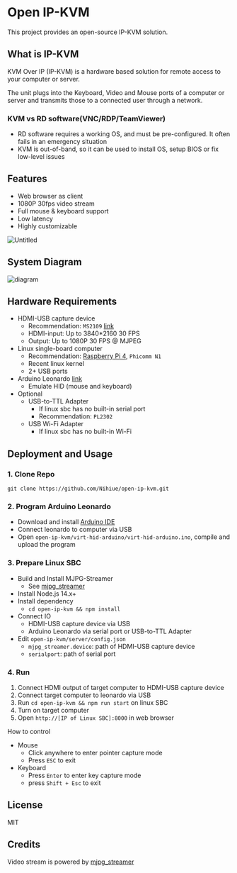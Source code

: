 # Open IP-KVM

This project provides an open-source IP-KVM solution.

## What is IP-KVM

KVM Over IP (IP-KVM) is a hardware based solution for remote access to your computer or server.

The unit plugs into the Keyboard, Video and Mouse ports of a computer or server and transmits those to a connected user through a network.

<!-- ![kvm](https://user-images.githubusercontent.com/5763301/198827953-2509f245-0274-4556-9f3e-969b4b33a728.png) -->

### KVM vs RD software(VNC/RDP/TeamViewer)

* RD software requires a working OS, and must be pre-configured. It often fails in an emergency situation
* KVM is out-of-band, so it can be used to install OS, setup BIOS or fix low-level issues

## Features

* Web browser as client
* 1080P 30fps video stream
* Full mouse & keyboard support
* Low latency
* Highly customizable

![Untitled](https://user-images.githubusercontent.com/5763301/198835717-8bb81f27-1a05-46c1-a0b0-1006a6ce29e7.png)

## System Diagram

![diagram](https://user-images.githubusercontent.com/5763301/198833599-87af1bec-92c7-4c87-80cf-8658b842cff5.jpg)

## Hardware Requirements

* HDMI-USB capture device
  * Recommendation: `MS2109` [link](https://item.jd.com/100021347850.html)
  * HDMI-input: Up to 3840*2160 30 FPS
  * Output: Up to 1080P 30 FPS @ MJPEG
* Linux single-board computer
  * Recommendation: [Raspberry Pi 4](https://www.raspberrypi.com/products/raspberry-pi-4-model-b/), `Phicomm N1`
  * Recent linux kernel
  * 2+ USB ports
* Arduino Leonardo [link](https://docs.arduino.cc/hardware/leonardo)
  * Emulate HID (mouse and keyboard)
* Optional
  * USB-to-TTL Adapter
    * If linux sbc has no built-in serial port
    * Recommendation: `PL2302`
  * USB Wi-Fi Adapter
    * If linux sbc has no built-in Wi-Fi


## Deployment and Usage

### 1. Clone Repo
```
git clone https://github.com/Nihiue/open-ip-kvm.git
```

### 2. Program Arduino Leonardo

* Download and install [Arduino IDE](https://www.arduino.cc/en/software/)
* Connect leonardo to computer via USB
* Open `open-ip-kvm/virt-hid-arduino/virt-hid-arduino.ino`, compile and upload the program

### 3. Prepare Linux SBC

* Build and Install MJPG-Streamer
  * See [mjpg_streamer](https://github.com/jacksonliam/mjpg-streamer)
* Install Node.js 14.x+
* Install dependency
  * `cd open-ip-kvm && npm install`
* Connect IO
  * HDMI-USB capture device via USB
  * Arduino Leonardo via serial port or USB-to-TTL Adapter
* Edit `open-ip-kvm/server/config.json`
  * `mjpg_streamer.device`: path of HDMI-USB capture device
  * `serialport`: path of serial port


### 4. Run

1. Connect HDMI output of target computer to HDMI-USB capture device
2. Connect target computer to leonardo via USB
3. Run `cd open-ip-kvm && npm run start` on linux SBC
4. Turn on target computer
5. Open `http://[IP of Linux SBC]:8000` in web browser

How to control

* Mouse
  * Click anywhere to enter pointer capture mode
  * Press `ESC` to exit
* Keyboard
  * Press `Enter` to enter key capture mode
  * press `Shift + Esc` to exit

## License

MIT

## Credits

Video stream is powered by [mjpg_streamer](https://github.com/jacksonliam/mjpg-streamer)

